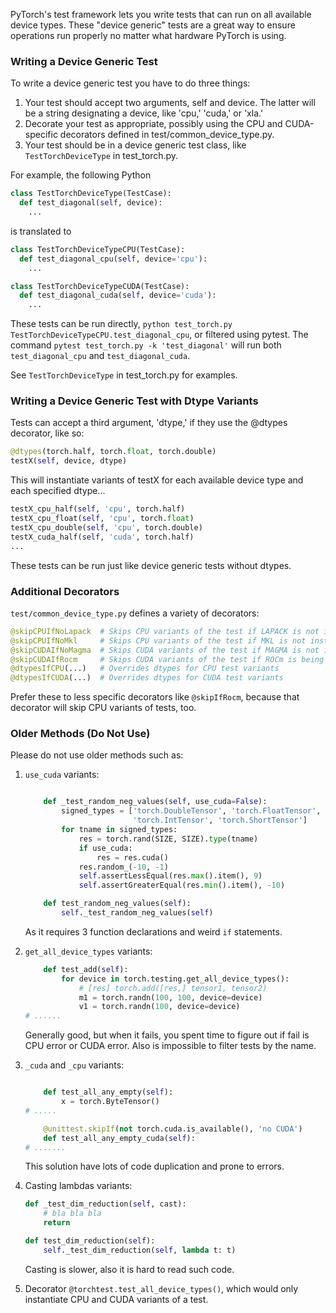 PyTorch's test framework lets you write tests that can run on all available device types. These "device generic" tests are a great way to ensure operations run properly no matter what hardware PyTorch is using.

### Writing a Device Generic Test

To write a device generic test you have to do three things:

1. Your test should accept two arguments, self and device. The latter will be a string designating a device, like 'cpu,' 'cuda,' or 'xla.' 
2. Decorate your test as appropriate, possibly using the CPU and CUDA-specific decorators defined in test/common_device_type.py.
3. Your test should be in a device generic test class, like `TestTorchDeviceType` in test_torch.py. 

For example, the following Python

```python
class TestTorchDeviceType(TestCase):
  def test_diagonal(self, device):
    ...
```

is translated to

```python
class TestTorchDeviceTypeCPU(TestCase):
  def test_diagonal_cpu(self, device='cpu'):
    ...

class TestTorchDeviceTypeCUDA(TestCase):
  def test_diagonal_cuda(self, device='cuda'):
    ...
```

These tests can be run directly, `python test_torch.py TestTorchDeviceTypeCPU.test_diagonal_cpu`, or filtered using pytest. The command `pytest test_torch.py -k 'test_diagonal'` will run both `test_diagonal_cpu` and `test_diagonal_cuda`. 

See `TestTorchDeviceType` in test_torch.py for examples.

### Writing a Device Generic Test with Dtype Variants

Tests can accept a third argument, 'dtype,' if they use the @dtypes decorator, like so:

```python
@dtypes(torch.half, torch.float, torch.double)
testX(self, device, dtype)
```

This will instantiate variants of testX for each available device type and each specified dtype...

```python
testX_cpu_half(self, 'cpu', torch.half)
testX_cpu_float(self, 'cpu', torch.float)
testX_cpu_double(self, 'cpu', torch.double)
testX_cuda_half(self, 'cuda', torch.half)
...
```

These tests can be run just like device generic tests without dtypes.

### Additional Decorators

`test/common_device_type.py` defines a variety of decorators:

```python
@skipCPUIfNoLapack  # Skips CPU variants of the test if LAPACK is not installed
@skipCPUIfNoMkl     # Skips CPU variants of the test if MKL is not installed
@skipCUDAIfNoMagma  # Skips CUDA variants of the test if MAGMA is not installed
@skipCUDAIfRocm     # Skips CUDA variants of the test if ROCm is being used
@dtypesIfCPU(...)   # Overrides dtypes for CPU test variants
@dtypesIfCUDA(...)  # Overrides dtypes for CUDA test variants
```

Prefer these to less specific decorators like `@skipIfRocm`, because that decorator will skip CPU variants of tests, too. 

### Older Methods (Do Not Use)

Please do not use older methods such as:

1) `use_cuda` variants:

	```python

	    def _test_random_neg_values(self, use_cuda=False):
	        signed_types = ['torch.DoubleTensor', 'torch.FloatTensor', 'torch.LongTensor',
	                        'torch.IntTensor', 'torch.ShortTensor']
	        for tname in signed_types:
	            res = torch.rand(SIZE, SIZE).type(tname)
	            if use_cuda:
	                res = res.cuda()
	            res.random_(-10, -1)
	            self.assertLessEqual(res.max().item(), 9)
	            self.assertGreaterEqual(res.min().item(), -10)

	    def test_random_neg_values(self):
	        self._test_random_neg_values(self)
	```

	As it requires 3 function declarations and weird `if` statements.

2) `get_all_device_types` variants:

	```python
	    def test_add(self):
	        for device in torch.testing.get_all_device_types():
	            # [res] torch.add([res,] tensor1, tensor2)
	            m1 = torch.randn(100, 100, device=device)
	            v1 = torch.randn(100, device=device)
	# ......
	```

	Generally good, but when it fails, you spent time to figure out if fail is CPU error or CUDA error.
	Also is impossible to filter tests by the name.

3) `_cuda` and `_cpu` variants:

	```python

	    def test_all_any_empty(self):
	        x = torch.ByteTensor()
	# .....

	    @unittest.skipIf(not torch.cuda.is_available(), 'no CUDA')
	    def test_all_any_empty_cuda(self): 
	# .......
	```

	This solution have lots of code duplication and prone to errors.

4) Casting lambdas variants:

	```python
	def _test_dim_reduction(self, cast):
	    # bla bla bla
	    return

	def test_dim_reduction(self):
	    self._test_dim_reduction(self, lambda t: t)
	```

	Casting is slower, also it is hard to read such code.

5) Decorator `@torchtest.test_all_device_types()`, which would only instantiate CPU and CUDA variants of a test.